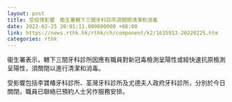 ```yaml
---
layout: post
title: 受疫情影響　衞生署轄下三間牙科診所須關閉清潔和消毒
date: 2022-02-25 20:01:11.000000000 +08:00
link: https://news.rthk.hk/rthk/ch/component/k2/1635913-20220225.htm
categories: rthk
---
```


衞生署表示，轄下三間牙科診所因應有職員對新冠毒檢測呈陽性或經快速抗原檢測呈陽性，須關閉以進行清潔和消毒。

受影響包括李寶椿牙科診所、荃灣牙科診所及尤德夫人政府牙科診所，分別於今日關閉，職員已聯絡已預約人士另作服務安排。
